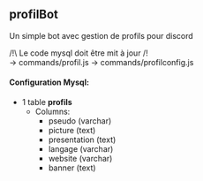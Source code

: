 ## profilBot
Un simple bot avec gestion de profils pour discord

/!\ Le code mysql doit être mit à jour /!\
-> commands/profil.js
-> commands/profilconfig.js

#### Configuration Mysql:

* 1 table **profils**
    * Columns:
        * pseudo (varchar)
        * picture (text)
        * presentation (text)
        * langage (varchar)
        * website (varchar)
        * banner (text)
